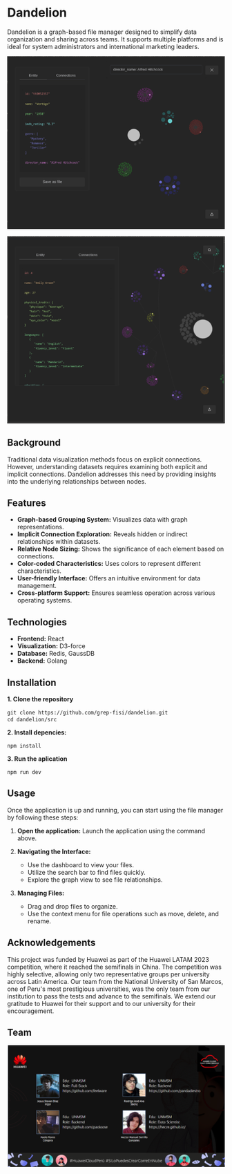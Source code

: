 # Dandelion

Dandelion is a graph-based file manager designed to simplify data organization and sharing across teams. It supports multiple platforms and is ideal for system administrators and international marketing leaders.

![1719072636621](image/README/1719072636621.png)

![1719072695452](image/README/1719072695452.png)

## Background

Traditional data visualization methods focus on explicit connections. However, understanding datasets requires examining both explicit and implicit connections. Dandelion addresses this need by providing insights into the underlying relationships between nodes.

## Features

* **Graph-based Grouping System:** Visualizes data with graph representations.
* **Implicit Connection Exploration:** Reveals hidden or indirect relationships within datasets.
* **Relative Node Sizing:** Shows the significance of each element based on connections.
* **Color-coded Characteristics:** Uses colors to represent different characteristics.
* **User-friendly Interface:** Offers an intuitive environment for data management.
* **Cross-platform Support:** Ensures seamless operation across various operating systems.

## Technologies

* **Frontend:** React
* **Visualization:** D3-force
* **Database:** Redis, GaussDB
* **Backend:** Golang

## Installation

**1. Clone the repository**

```
git clone https://github.com/grep-fisi/dandelion.git
cd dandelion/src
```

**2. Install depencies:**

```
npm install
```

**3. Run the aplication**

```
npm run dev
```

## Usage


Once the application is up and running, you can start using the file manager by following these steps:

1. **Open the application:**
   Launch the application using the command above.
2. **Navigating the Interface:**

   * Use the dashboard to view your files.
   * Utilize the search bar to find files quickly.
   * Explore the graph view to see file relationships.
3. **Managing Files:**

   * Drag and drop files to organize.
   * Use the context menu for file operations such as move, delete, and rename.

## Acknowledgements

This project was funded by Huawei as part of the Huawei LATAM 2023 competition, where it reached the semifinals in China. The competition was highly selective, allowing only two representative groups per university across Latin America. Our team from the National University of San Marcos, one of Peru's most prestigious universities, was the only team from our institution to pass the tests and advance to the semifinals. We extend our gratitude to Huawei for their support and to our university for their encouragement.

## Team

![1719071558646](image/README/1719071558646.png)

